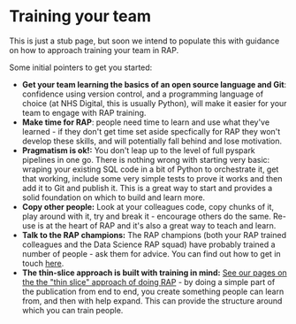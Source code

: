 [RAP Champions]: ../README.md#support

# Training your team
This is just a stub page, but soon we intend to populate this with guidance on how to approach training your team in RAP.

Some initial pointers to get you started:
- **Get your team learning the basics of an open source language and Git**: confidence using version control, and a programming language of choice (at NHS Digital, this is usually Python), will make it easier for your team to engage with RAP training.
- **Make time for RAP**: people need time to learn and use what they've learned - if they don't get time set aside specfically for RAP they won't develop these skills, and will potentially fall behind and lose motivation. 
- **Pragmatism is ok!:** You don't leap up to the level of full pyspark pipelines in one go. There is nothing wrong with starting very basic: wraping your existing SQL code in a bit of Python to orchestrate it, get that working, include some very simple tests to prove it works and then add it to Git and publish it. This is a great way to start and provides a solid foundation on which to build and learn more.
- **Copy other people:** Look at your colleagues code, copy chunks of it, play around with it, try and break it - encourage others do the same. Re-use is at the heart of RAP and it's also a great way to teach and learn.
- **Talk to the RAP champions:** The RAP champions (both your RAP trained colleagues and the Data Science RAP squad) have probably trained a number of people - ask them for advice. You can find out how to get in touch [here][RAP Champions].
- **The thin-slice approach is built with training in mind:** [See our pages on the the "thin slice" approach of doing RAP](/rollout-approach/thin-slice-strategy.md) - by doing a simple part of the publication from end to end, you create something people can learn from, and then with help expand. This can provide the structure around which you can train people.
